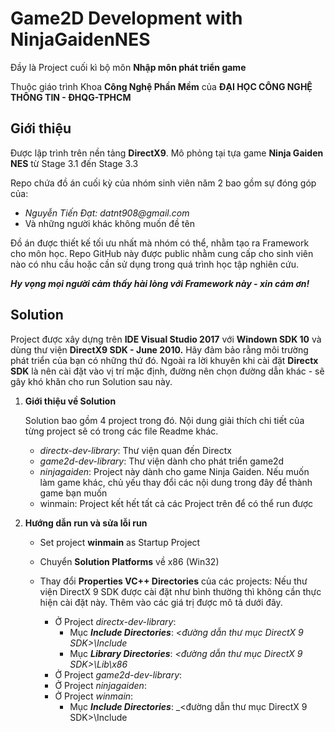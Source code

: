 # Game2D Development with NinjaGaidenNES

Đầy là Project cuối kì bộ môn __Nhập môn phát triển game__ 

Thuộc giáo trình Khoa __Công Nghệ Phần Mềm__ của __ĐẠI HỌC CÔNG NGHỆ THÔNG TIN - ĐHQG-TPHCM__ 

## Giới thiệu

Được lập trình trên nền tảng __DirectX9__. Mô phỏng tại tựa game __Ninja Gaiden NES__ từ Stage 3.1 đến Stage 3.3

Repo chứa đồ án cuối kỳ của nhóm sinh viên năm 2 bao gồm sự đóng góp của:

* _Nguyễn Tiến Đạt: datnt908@gmail.com_
* Và những người khác không muốn đề tên

Đồ án được thiết kế tối ưu nhất mà nhóm có thể, nhằm tạo ra Framework cho môn học.
Repo GitHub này được public nhằm cung cấp cho sinh viên nào có nhu cầu hoặc cần sử dụng trong quá trình học tập nghiên cứu.

*__Hy vọng mọi người cảm thấy hài lòng với Framework này - xin cám ơn!__*

## Solution

Project được xây dựng trên __IDE Visual Studio 2017__ với __Windown SDK 10__ và dùng thư viện __DirectX9 SDK - June 2010.__ Hãy đảm bảo rằng môi trường phát triển của bạn có những thứ đó. Ngoài ra lời khuyên khi cài đặt __Directx SDK__ là nên cài đặt vào vị trí mặc định, đường nên chọn đường dẫn khác - sẽ gây khó khăn cho run Solution sau này.

1. __Giới thiệu về Solution__
 
   Solution bao gồm 4 project trong đó. Nội dung giải thích chi tiết của từng project sẽ có trong các file Readme khác.
   
   * _directx-dev-library_: Thư viện quan đến Directx
   * _game2d-dev-library_: Thư viện dành cho phát triển game2d
   * _ninjagaiden_: Project này dành cho game Ninja Gaiden. Nếu muốn làm game khác, chủ yếu thay đổi các nội dung trong đây để thành game bạn muốn
   * winmain: Project kết hết tất cả các Project trên để có thể run được

2. __Hướng dẫn run và sửa lỗi run__
	
   * Set project __winmain__ as Startup Project
   * Chuyển __Solution Platforms__ về x86 (Win32)
   * Thay đổi __Properties VC++ Directories__ của các projects: Nếu thư viện DirectX 9 SDK được cài đặt như bình thường thì không cần thực hiện cài đặt này. Thêm vào các giá trị được mô tả dưới đây.
     
     * Ở Project _directx-dev-library_:
        *  Mục *__Include Directories__*: _<đường dẫn thư mục DirectX 9 SDK>\Include_
        *  Mục *__Library Directories__*: _<đường dẫn thư mục DirectX 9 SDK>\Lib\x86_
     * Ở Project _game2d-dev-library_:
     * Ở Project _ninjagaiden_:
     * Ở Project _winmain_:
        *  Mục *__Include Directories__*: _<đường dẫn thư mục DirectX 9 SDK>\Include
